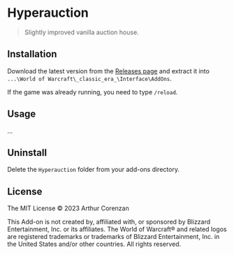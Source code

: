 # Hyperauction

> Slightly improved vanilla auction house.

## Installation

Download the latest version from the [Releases page](https://github.com/haggen/wow/releases) and extract it into `...\World of Warcraft\_classic_era_\Interface\AddOns`.

If the game was already running, you need to type `/reload`.

## Usage

...

## Uninstall

Delete the `Hyperauction` folder from your add-ons directory.

## License

The MIT License © 2023 Arthur Corenzan

This Add-on is not created by, affiliated with, or sponsored by Blizzard Entertainment, Inc. or its affiliates. The World of Warcraft® and related logos are registered trademarks or trademarks of Blizzard Entertainment, Inc. in the United States and/or other countries. All rights reserved.
